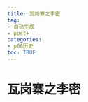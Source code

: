 ```yaml
---
title: 瓦岗寨之李密
tag: 
- 自动生成
- post+
categories:
- p06历史
toc: TRUE
---
```

<h1 id="瓦岗寨之李密">瓦岗寨之李密</h1>

